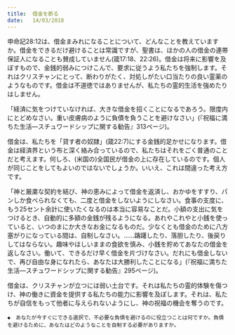 ```yaml
---
title:  借金を断る
date:   14/03/2018
---
```


申命記28:12は、借金まみれになることについて、どんなことを教えていますか。借金をできるだけ避けることは常識ですが、聖書は、ほかの人の借金の連帯保証人になることも賛成していません(箴17:18、22:26)。借金は将来に影響を及ぼすもので、金銭的弱みにつけこんで、要求に従うよう私たちを強制します。それはクリスチャンにとって、断わりがたく、対処しがたい口当たりの良い霊薬のようなものです。借金は不道徳ではありませんが、私たちの霊的生活を強めたりはしません。

「経済に気をつけていなければ、大きな借金を招くことになるであろう。限度内にとどめなさい。重い皮膚病のように負債を負うことを避けなさい」(『祝福に満ちた生活―スチュワードシップに関する勧告』313ページ)。

借金は、私たちを「貸す者の奴隷」(箴22:7)にする金銭的足かせになります。借金は経済界という布と深く絡み合っているので、私たちはそれをごく普通のことだと考えます。何しろ、(米国の)全国民が借金の上に存在しているのです。個人が同じことをしてもよいのではないでしょうか。いいえ、これは間違った考え方です。

「神と厳粛な契約を結び、神の恵みによって借金を返済し、おかゆをすすり、パンしか食べられなくても、二度と借金をしないようにしなさい。食事の支度に、もう25セント余計に使いたくなるのは本当に容易なことだ。小額の支出に気をつけるとき、自動的に多額の金銭が残るようになる。あれやこれやと小銭を使っていると、いつのまにか大きなお金になるものだ。少なくとも借金のために八方塞がりになっている間は、自制しなさい。......躊躇したり、落胆したり、後戻りしてはならない。趣味やほしいままの食欲を慎み、小銭を貯めてあなたの借金を返しなさい。働いて、できるだけ早く借金を片づけなさい。だれにも借金しないで、再び自由な身になれたら、あなたは大勝利したことになる」(『祝福に満ちた生活―スチュワードシップに関する勧告』295ページ)。

借金は、クリスチャンが立つには弱い土台です。それは私たちの霊的体験を傷つけ、神の働きに資金を提供する私たちの能力に影響を及ぼします。それは、私たちが自信をもって他者に与えられないようにし、神の祝福の機会を奪うのです。

`◆　あなたが今すぐにできる選択で、不必要な負債を避けるのに役立つことは何ですか。負債を避けるために、あなたはどのようなことを自制する必要がありますか。`

